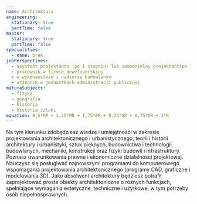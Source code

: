 ```yaml
---
name: Architektura
engineering:
  stationary: true
  partTime: false
master:
  stationary: true
  partTime: false
specialities:
  - name: brak 
jobPerspectives:
  - asystent projektanta (po I stopniu) lub samodzielny projektant(po II stopniu studiów i uzyskaniu uprawnień) w pracowni architektonicznej i urbanistyczne
  - pracownik w firmie deweloperskiej
  - w wykonawstwie i nadzorze budowlanym
  - urzędnik w jednostkach administracji publicznej
maturaSubjects:
  - fizyka
  - geografia
  - historia
  - historia sztuki
equation: 0,5*MP + 1,25*MR + 1,75*FR + 0,25*OP + 0,75*OR + 4*R
---
```


Na tym kierunku zdobędziesz wiedzę i umiejętności w zakresie projektowania architektonicznego i urbanistycznego, teorii i historii architektury i urbanistyki, sztuk pięknych, budownictwa i technologii budowlanych, mechaniki, konstrukcji oraz fizyki budowli i infrastruktury. Poznasz uwarunkowania prawne i ekonomiczne działalności projektowej. Nauczysz się
posługiwać najnowszymi programami do komputerowego wspomagania projektowania architektonicznego (programy CAD, graficzne i modelowania 3D). Jako absolwent architektury będziesz potrafił zaprojektować proste obiekty architektoniczne o różnych funkcjach, spełniające wymagania estetyczne, techniczne i użytkowe, w tym potrzeby osób niepełnosprawnych.
